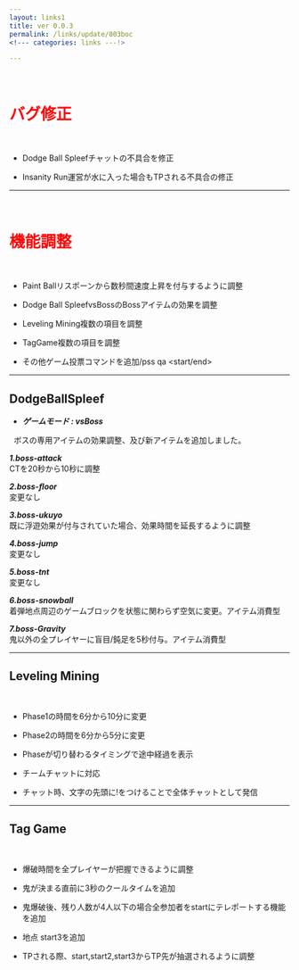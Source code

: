 ```yaml
---
layout: links1
title: ver 0.0.3
permalink: /links/update/003boc
<!--- categories: links ---!>

---
```

<br>
<h1 id="1"><font color="red">バグ修正</font></h1><br>

+ <span class="green-badge">Dodge Ball Spleef</span>チャットの不具合を修正

+ <span class="blue-badge">Insanity Run</span>運営が水に入った場合もTPされる不具合の修正


-----------------------------------------------------------

<br>
<h1 id="1"><font color="red">機能調整</font></h1><br>

+ <span class="blue-badge">Paint Ball</span>リスポーンから数秒間速度上昇を付与するように調整

+ <span class="green-badge">Dodge Ball Spleef</span>vsBossのBossアイテムの効果を調整

+ <span class="yellow-badge">Leveling Mining</span>複数の項目を調整 

+ <span class="red-badge">TagGame</span>複数の項目を調整 

+ <span class="blue-badge">その他</span>ゲーム投票コマンドを追加/pss qa <start/end> 

-----------------------------------------------------------
## DodgeBallSpleef  

+ ***ゲームモード : vsBoss***

  
ボスの専用アイテムの効果調整、及び新アイテムを追加しました。

***1.boss-attack***<br>
CTを20秒から10秒に調整<br>

***2.boss-floor***<br>
変更なし<br>

***3.boss-ukuyo***<br>
既に浮遊効果が付与されていた場合、効果時間を延長するように調整<br>

***4.boss-jump***<br>
変更なし<br>

***5.boss-tnt***<br>
変更なし<br>

***6.boss-snowball***<br>
着弾地点周辺のゲームブロックを状態に関わらず空気に変更。アイテム消費型<br>

***7.boss-Gravity***<br>
鬼以外の全プレイヤーに盲目/鈍足を5秒付与。アイテム消費型<br>


-----------------------------------------------------------
## Leveling Mining  
  
+ Phase1の時間を6分から10分に変更  

+ Phase2の時間を6分から5分に変更  

+ Phaseが切り替わるタイミングで途中経過を表示  

+ チームチャットに対応 

+ チャット時、文字の先頭に!をつけることで全体チャットとして発信 


-----------------------------------------------------------
## Tag Game
  
+ 爆破時間を全プレイヤーが把握できるように調整  

+ 鬼が決まる直前に3秒のクールタイムを追加  

+ 鬼爆破後、残り人数が4人以下の場合全参加者をstartにテレポートする機能を追加  

+ 地点 start3を追加  

+ TPされる際、start,start2,start3からTP先が抽選されるように調整












